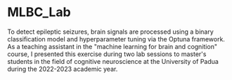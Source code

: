 # MLBC_Lab
To detect epileptic seizures, brain signals are processed using a binary classification model and hyperparameter tuning via the Optuna framework.
As a teaching assistant in the "machine learning for brain and cognition" course, I presented this exercise during two lab sessions to master's students in the field of cognitive neuroscience at the University of Padua during the 2022-2023 academic year.
